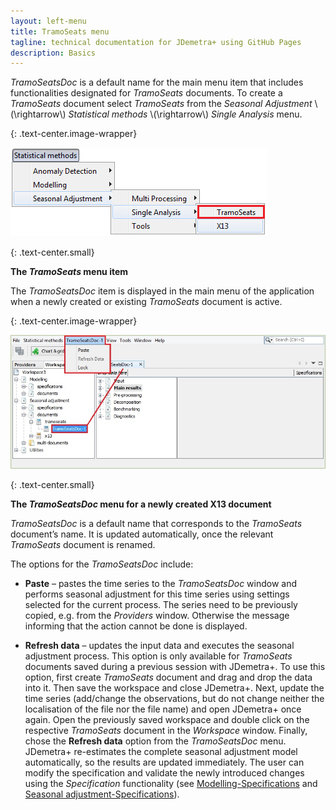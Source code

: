 ```yaml
---
layout: left-menu
title: TramoSeats menu
tagline: technical documentation for JDemetra+ using GitHub Pages
description: Basics
---
```


*TramoSeatsDoc* is a default name for the main menu item that includes
functionalities designated for *TramoSeats* documents. To create a
*TramoSeats* document select *TramoSeats* from the *Seasonal Adjustment* \\(\rightarrow\\) *Statistical methods*
\\(\rightarrow\\) *Single Analysis* menu.

{: .text-center.image-wrapper}

![Text](/assets/img/reference-manual/manual/A_Ref59.jpg)

{: .text-center.small}

**The *TramoSeats* menu item**

The *TramoSeatsDoc* item is displayed in the main menu of the
application when a newly created or existing *TramoSeats* document is
active.

{: .text-center.image-wrapper}

![Text](/assets/img/reference-manual/manual/A_Ref60.jpg)

{: .text-center.small}

**The *TramoSeatsDoc* menu for a newly created X13 document**

*TramoSeatsDoc* is a default name that corresponds to the *TramoSeats*
document’s name. It is updated automatically, once the relevant
*TramoSeats* document is renamed.

The options for the *TramoSeatsDoc* include:

-   **Paste** – pastes the time series to the *TramoSeatsDoc* window and
    performs seasonal adjustment for this time series using settings
    selected for the current process. The series need to be previously
    copied, e.g. from the *Providers* window. Otherwise the message
    informing that the action cannot be done is displayed.

-   **Refresh data** – updates the input data and executes the seasonal
    adjustment process. This option is only available for *TramoSeats*
    documents saved during a previous session with JDemetra+. To use
    this option, first create *TramoSeats* document and drag and drop
    the data into it. Then save the workspace and close JDemetra+. Next,
    update the time series (add/change the observations, but do not
    change neither the localisation of the file nor the file name) and
    open JDemetra+ once again. Open the previously saved workspace and
    double click on the respective *TramoSeats* document in the
    *Workspace* window. Finally, chose the **Refresh data** option from
    the *TramoSeatsDoc* menu. JDemetra+ re-estimates the complete
    seasonal adjustment model automatically, so the results are updated
    immediately. The user can modify the specification and validate the
    newly introduced changes using the *Specification* functionality
    (see [Modelling-Specifications](modelling-specifications.html) and [Seasonal adjustment-Specifications](sa-specifications.html)).
